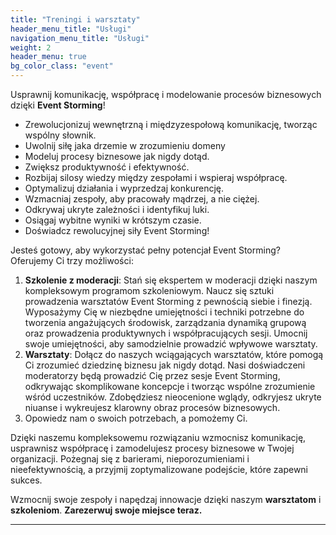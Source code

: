 ```yaml
---
title: "Treningi i warsztaty"
header_menu_title: "Usługi"
navigation_menu_title: "Usługi"
weight: 2
header_menu: true
bg_color_class: "event"
---
```


Usprawnij komunikację, współpracę i modelowanie procesów biznesowych dzięki **Event Storming**!

- Zrewolucjonizuj wewnętrzną i międzyzespołową komunikację, tworząc wspólny słownik.
- Uwolnij siłę jaka drzemie w zrozumieniu domeny
- Modeluj procesy biznesowe jak nigdy dotąd.
- Zwiększ produktywność i efektywność.
- Rozbijaj silosy wiedzy między zespołami i wspieraj współpracę.
- Optymalizuj działania i wyprzedzaj konkurencję.
- Wzmacniaj zespoły, aby pracowały mądrzej, a nie ciężej.
- Odkrywaj ukryte zależności i identyfikuj luki.
- Osiągaj wybitne wyniki w krótszym czasie.
- Doświadcz rewolucyjnej siły Event Storming!

Jesteś gotowy, aby wykorzystać pełny potencjał Event Storming? Oferujemy Ci trzy możliwości:

1. **Szkolenie z moderacji**: Stań się ekspertem w moderacji dzięki naszym kompleksowym programom szkoleniowym. Naucz się sztuki prowadzenia warsztatów Event Storming z pewnością siebie i finezją. Wyposażymy Cię w niezbędne umiejętności i techniki potrzebne do tworzenia angażujących środowisk, zarządzania dynamiką grupową oraz prowadzenia produktywnych i współpracujących sesji. Umocnij swoje umiejętności, aby samodzielnie prowadzić wpływowe warsztaty.
2. **Warsztaty**: Dołącz do naszych wciągających warsztatów, które pomogą Ci zrozumieć dziedzinę biznesu jak nigdy dotąd. Nasi doświadczeni moderatorzy będą prowadzić Cię przez sesje Event Storming, odkrywając skomplikowane koncepcje i tworząc wspólne zrozumienie wśród uczestników. Zdobędziesz nieocenione wglądy, odkryjesz ukryte niuanse i wykreujesz klarowny obraz procesów biznesowych.
3. Opowiedz nam o swoich potrzebach, a pomożemy Ci.

Dzięki naszemu kompleksowemu rozwiązaniu wzmocnisz komunikację, usprawnisz współpracę i zamodelujesz procesy biznesowe w Twojej organizacji. Pożegnaj się z barierami, nieporozumieniami i nieefektywnością, a przyjmij zoptymalizowane podejście, które zapewni sukces.

Wzmocnij swoje zespoły i napędzaj innowacje dzięki naszym **warsztatom** i **szkoleniom**.
**Zarezerwuj swoje miejsce teraz.**

---
